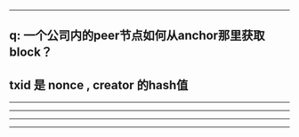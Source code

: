 -----------
q: 一个公司内的peer节点如何从anchor那里获取block？
----------
txid 是 nonce , creator  的hash值
----------
----------
----------
----------
----------

